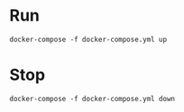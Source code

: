 # Run

```
docker-compose -f docker-compose.yml up
```

# Stop

```
docker-compose -f docker-compose.yml down
```

